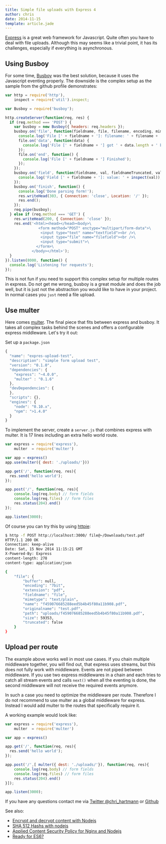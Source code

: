 ```yaml
---
title: Simple file uploads with Express 4
author: chris
date: 2014-11-15
template: article.jade
---
```


[Express](http://expressjs.com/) is a great web framework for Javascript. Quite often you have to deal with file uploads. Although this may seems like a trivial point, it has its challenges, especially if everything is asynchronous. 

## Using Busboy

For some time, [Busboy](https://github.com/mscdex/busboy) was the best solution, because it uses the Javascript eventing properly. The downside is the complex setup as the sample from the github profile demonstrates:

```javascript
var http = require('http'),
    inspect = require('util').inspect;

var Busboy = require('busboy');

http.createServer(function(req, res) {
  if (req.method === 'POST') {
    var busboy = new Busboy({ headers: req.headers });
    busboy.on('file', function(fieldname, file, filename, encoding, mimetype) {
      console.log('File [' + fieldname + ']: filename: ' + filename + ', encoding: ' + encoding + ', mimetype: ' + mimetype);
      file.on('data', function(data) {
        console.log('File [' + fieldname + '] got ' + data.length + ' bytes');
      });
      file.on('end', function() {
        console.log('File [' + fieldname + '] Finished');
      });
    });
    busboy.on('field', function(fieldname, val, fieldnameTruncated, valTruncated) {
      console.log('Field [' + fieldname + ']: value: ' + inspect(val));
    });
    busboy.on('finish', function() {
      console.log('Done parsing form!');
      res.writeHead(303, { Connection: 'close', Location: '/' });
      res.end();
    });
    req.pipe(busboy);
  } else if (req.method === 'GET') {
    res.writeHead(200, { Connection: 'close' });
    res.end('<html><head></head><body>\
               <form method="POST" enctype="multipart/form-data">\
                <input type="text" name="textfield"><br />\
                <input type="file" name="filefield"><br />\
                <input type="submit">\
              </form>\
            </body></html>');
  }
}).listen(8000, function() {
  console.log('Listening for requests');
});
```

This is not fun if you need to support this complex setup for multiple routes in express. Do not get me wrong, busboy is a great module and does the job well, but it is just not the abstraction you would like to have in your project. In normal cases you `just` need a file upload.

## Use multer

Here comes [multer](https://github.com/expressjs/multer). The final piece that fits between express and busboy. It takes all complex tasks behind the scenes and offers a configurable express middleware. Let's try it out:

Set up a `package.json`

```javascript
{
  "name": "expres-upload-test",
  "description": "simple form upload test",
  "version": "0.1.0",
  "dependencies": {
    "express": "~4.0.0",
    "multer" : "0.1.6"
  },
  "devDependencies": {
  },
  "scripts": {},
  "engines": {
    "node": "0.10.x",
    "npm": ">1.4.0"
  }
}
```

To implement the server, create a `server.js` that combines express with multer. It is 17 lines including an extra hello world route.

```javascript
var express = require('express'),
    multer  = require('multer')

var app = express()
app.use(multer({ dest: './uploads/'}))

app.get('/', function(req, res){
  res.send('hello world');
});

app.post('/', function(req, res){
    console.log(req.body) // form fields
    console.log(req.files) // form files
    res.status(204).end()
});

app.listen(3000);
```

Of course you can try this by using [httpie](https://github.com/jakubroztocil/httpie):

```bash
$ http -f POST http://localhost:3000/ file@~/Downloads/test.pdf
HTTP/1.1 200 OK
Connection: keep-alive
Date: Sat, 15 Nov 2014 11:15:21 GMT
X-Powered-By: Express
content-length: 278
content-type: application/json

{
    "file": {
        "buffer": null, 
        "encoding": "7bit", 
        "extension": "pdf", 
        "fieldname": "file", 
        "mimetype": "text/plain", 
        "name": "f459076685288eed5b4b45f80a11b908.pdf", 
        "originalname": "test.pdf", 
        "path": "uploads/f459076685288eed5b4b45f80a11b908.pdf", 
        "size": 59353, 
        "truncated": false
    }
}
```

## Upload per route

The example above works well in most use cases. If you chain multiple middleware together, you will find out, that express uses streams, but this does not fully work with middleware. Events are not piped between middleware. If you use two express middlewares in a chain and each tries to catch all stream events and calls `next()` when all the eventing is done, the second middleware will not receive the required events anymore. 

In such a case you need to optimize the middleware per route. Therefore I do not recommend to use multer as a global middleware for express. Instead I would add multer to the routes that specifically require it. 

A working example would look like:

```javascript
var express = require('express'),
    multer  = require('multer')

var app = express()

app.get('/', function(req, res){
  res.send('hello world');
});

app.post('/',[ multer({ dest: './uploads/'}), function(req, res){
    console.log(req.body) // form fields
    console.log(req.files) // form files
    res.status(204).end()
}]);

app.listen(3000);
```

If you have any questions contact me via [Twitter @chri_hartmann](https://twitter.com/chri_hartmann) or [Github](https://github.com/chris-rock)

See also:

 * [Encrypt and decrypt content with Nodejs](http://lollyrock.com/articles/nodejs-encryption/)
 * [SHA 512 Hashs with nodejs](http://lollyrock.com/articles/nodejs-sha512/)
 * [Applied Content Security Policy for Nginx and Nodejs](http://lollyrock.com/articles/content-security-policy/)
 * [Ready for ES6?](http://arlimus.github.io/articles/ready.for.es6/)
